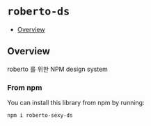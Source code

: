 # `roberto-ds`

- [Overview](#overview)


## Overview

 roberto 를 위한 NPM  design system 

### From npm

You can install this library from npm by running:

```sh
npm i roberto-sexy-ds
```
